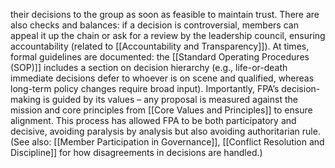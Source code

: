 their decisions to the group as soon as feasible to maintain trust. There are also checks and balances: if a decision is controversial, members can appeal it up the chain or ask for a review by the leadership council, ensuring accountability (related to [[Accountability and Transparency]]). At times, formal guidelines are documented: the [[Standard Operating Procedures (SOP)]] includes a section on decision hierarchy (e.g., life-or-death immediate decisions defer to whoever is on scene and qualified, whereas long-term policy changes require broad input). Importantly, FPA’s decision-making is guided by its values – any proposal is measured against the mission and core principles from [[Core Values and Principles]] to ensure alignment. This process has allowed FPA to be both participatory and decisive, avoiding paralysis by analysis but also avoiding authoritarian rule. (See also: [[Member Participation in Governance]], [[Conflict Resolution and Discipline]] for how disagreements in decisions are handled.)